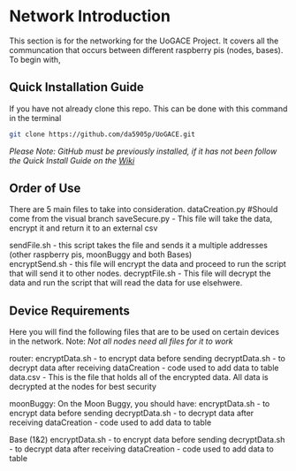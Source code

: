 # Network Introduction
This section is for the networking for the UoGACE Project. It covers all the communcation that occurs between different raspberry pis (nodes, bases). To begin with,

## Quick Installation Guide

If you have not already clone this repo. This can be done with this command in the terminal

```bash
git clone https://github.com/da5905p/UoGACE.git
```
*Please Note: GitHub must be previously installed, if it has not been follow the Quick Install Guide on the [Wiki](https:github.com/da5905p/UoGACE/wiki)*

## Order of Use

There are 5 main files to take into consideration.
dataCreation.py #Should come from the visual branch
saveSecure.py - This file will take the data, encrypt it and return it to an external csv

sendFile.sh - this script takes the file and sends it a multiple addresses (other raspberry pis, moonBuggy and both Bases)  
encryptSend.sh - this file will encrypt the data and proceed to run the script that will send it to other nodes. 
decryptFile.sh - This file will decrypt the data and run the script that will read the data for use elsehwere.

## Device Requirements
Here you will find the following files that are to be used on certain devices in the network. Note: _Not all nodes need all files for it to work_

router:
encryptData.sh - to encrypt data before sending
decryptData.sh - to decrypt data after receiving
dataCreation - code used to add data to table
data.csv - This is the file that holds all of the encrypted data. All data is decrypted at the nodes for best security

moonBuggy:
On the Moon Buggy, you should have:
encryptData.sh - to encrypt data before sending
decryptData.sh - to decrypt data after receiving
dataCreation - code used to add data to table

Base (1&2)
encryptData.sh - to encrypt data before sending
decryptData.sh - to decrypt data after receiving
dataCreation - code used to add data to table
